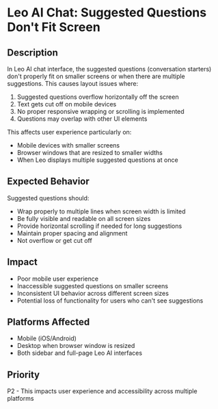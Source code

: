 # Leo AI Chat: Suggested Questions Don't Fit Screen

## Description

In Leo AI chat interface, the suggested questions (conversation starters) don't properly fit on smaller screens or when there are multiple suggestions. This causes layout issues where:

1. Suggested questions overflow horizontally off the screen
2. Text gets cut off on mobile devices
3. No proper responsive wrapping or scrolling is implemented
4. Questions may overlap with other UI elements

This affects user experience particularly on:
- Mobile devices with smaller screens
- Browser windows that are resized to smaller widths
- When Leo displays multiple suggested questions at once

## Expected Behavior

Suggested questions should:
- Wrap properly to multiple lines when screen width is limited
- Be fully visible and readable on all screen sizes
- Provide horizontal scrolling if needed for long suggestions
- Maintain proper spacing and alignment
- Not overflow or get cut off

## Impact

- Poor mobile user experience
- Inaccessible suggested questions on smaller screens
- Inconsistent UI behavior across different screen sizes
- Potential loss of functionality for users who can't see suggestions

## Platforms Affected

- Mobile (iOS/Android) 
- Desktop when browser window is resized
- Both sidebar and full-page Leo AI interfaces

## Priority

P2 - This impacts user experience and accessibility across multiple platforms